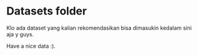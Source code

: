 # Datasets folder

Klo ada dataset yang kalian rekomendasikan bisa dimasukin kedalam sini aja y guys.

Have a nice data :).
